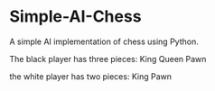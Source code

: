# Simple-AI-Chess
A simple AI implementation of chess using Python.

The black player has three pieces:
King
Queen
Pawn

the white player has two pieces:
King
Pawn
